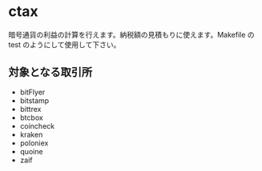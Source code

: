 # ctax
暗号通貨の利益の計算を行えます。納税額の見積もりに使えます。Makefile の test のようにして使用して下さい。

## 対象となる取引所

* bitFlyer
* bitstamp
* bittrex
* btcbox
* coincheck
* kraken
* poloniex
* quoine
* zaif
